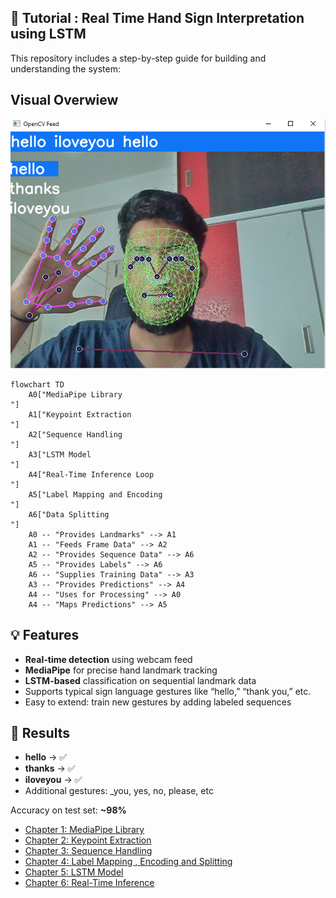 ## 📘 Tutorial : Real Time Hand Sign Interpretation using LSTM

This repository includes a step-by-step guide for building and understanding the system:

## Visual Overwiew

![Hand Detection Example](/docs/image.png)


```mermaid
flowchart TD
    A0["MediaPipe Library
"]
    A1["Keypoint Extraction
"]
    A2["Sequence Handling
"]
    A3["LSTM Model
"]
    A4["Real-Time Inference Loop
"]
    A5["Label Mapping and Encoding
"]
    A6["Data Splitting
"]
    A0 -- "Provides Landmarks" --> A1
    A1 -- "Feeds Frame Data" --> A2
    A2 -- "Provides Sequence Data" --> A6
    A5 -- "Provides Labels" --> A6
    A6 -- "Supplies Training Data" --> A3
    A3 -- "Provides Predictions" --> A4
    A4 -- "Uses for Processing" --> A0
    A4 -- "Maps Predictions" --> A5
```

## 💡 Features

- **Real-time detection** using webcam feed
- **MediaPipe** for precise hand landmark tracking
- **LSTM-based** classification on sequential landmark data
- Supports typical sign language gestures like “hello,” “thank you,” etc.
- Easy to extend: train new gestures by adding labeled sequences

## 🧪 Results

- **hello** → ✅
- **thanks** → ✅
- **iloveyou** → ✅
- Additional gestures: _you, yes, no, please, etc

Accuracy on test set: **~98%**  

- [Chapter 1: MediaPipe Library](docs/chapter1.md)
- [Chapter 2: Keypoint Extraction](docs/chapter2.md)
- [Chapter 3: Sequence Handling](docs/chapter3.md)
- [Chapter 4: Label Mapping , Encoding and Splitting](docs/chapter4.md)
- [Chapter 5: LSTM Model](docs/chapter5.md)
- [Chapter 6: Real-Time Inference](docs/chapter6.md)





